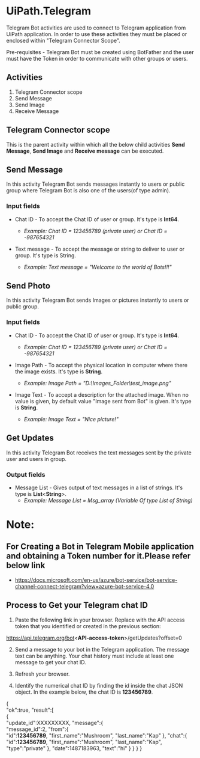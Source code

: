 # UiPath.Telegram
Telegram Bot activities are used to connect to Telegram application from UiPath application.
In order to use these activities they must be placed or enclosed within "Telegram Connector Scope".

Pre-requisites - Telegram Bot must be created using BotFather and the user must have the Token in order to communicate with other groups or users.

## Activities
1. Telegram Connector scope
2. Send Message
3. Send Image
4. Receive Message
 
## Telegram Connector scope
This is the parent activity within which all the below child activities **Send Message**, **Send Image** and **Receive message** can be executed.


## Send Message
In this activity Telegram Bot sends messages instantly to users or public group where Telegram Bot is also one of the users(of type admin).

### Input fields
- Chat ID - To accept the Chat ID of user or group. It's type is **Int64**.
  - *Example: Chat ID = 123456789 (private user) or Chat ID = -987654321*

- Text message - To accept the message or string to deliver to user or group. It's type is String.
  - *Example: Text message = "Welcome to the world of Bots!!!"*

## Send Photo
In this activity Telegram Bot sends Images or pictures instantly to users or public group.

### Input fields
- Chat ID - To accept the Chat ID of user or group. It's type is **Int64**.
  - *Example: Chat ID = 123456789 (private user) or Chat ID = -987654321*

- Image Path - To accept the physical location in computer where there the image exists. It's type is **String**.
  - *Example: Image Path = "D:\Images_Folder\test_image.png"*

- Image Text - To accept a description for the attached image. When no value is given, by default value "Image sent from Bot" is given. It's type is **String**.
  - *Example: Image Text = "Nice picture!"*

## Get Updates
In this activity Telegram Bot receives the text messages sent by the private user and users in group.

### Output fields
- Message List - Gives output of text messages in a list of strings. It's type is **List**<**String**>.
  - *Example: Message List = Msg_array (Variable Of type List of String)*
  

# Note:

## For Creating a Bot in Telegram Mobile application and obtaining a Token number for it.Please refer below link 
   - https://docs.microsoft.com/en-us/azure/bot-service/bot-service-channel-connect-telegram?view=azure-bot-service-4.0

## Process to Get your Telegram chat ID

1. Paste the following link in your browser. Replace <API-access-token> with the API access token that you identified or created in the previous section:
  
https://api.telegram.org/bot<**API-access-token**>/getUpdates?offset=0

2. Send a message to your bot in the Telegram application. The message text can be anything. Your chat history must include at least one message to get your chat ID.

3. Refresh your browser.

4. Identify the numerical chat ID by finding the id inside the chat JSON object. In the example below, the chat ID is **123456789**.

{  
   "ok":true,
   "result":[  
      {  
         "update_id":XXXXXXXXX,
         "message":{  
            "message_id":2,
            "from":{  
               "id":**123456789**,
               "first_name":"Mushroom",
               "last_name":"Kap"
            },
            "chat":{  
               "id":**123456789**,
               "first_name":"Mushroom",
               "last_name":"Kap",
               "type":"private"
            },
            "date":1487183963,
            "text":"hi"
         }
      }
   }
}
